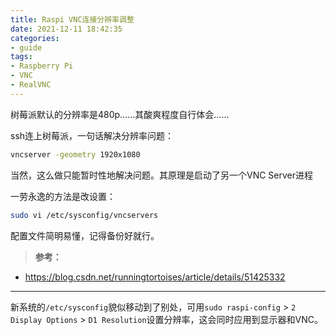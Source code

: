 ```yaml
---
title: Raspi VNC连接分辨率调整
date: 2021-12-11 18:42:35
categories:
- guide
tags:
- Raspberry Pi
- VNC
- RealVNC
---
```


树莓派默认的分辨率是480p……其酸爽程度自行体会……

ssh连上树莓派，一句话解决分辨率问题：
```sh
vncserver -geometry 1920x1080
```
当然，这么做只能暂时性地解决问题。其原理是启动了另一个VNC Server进程

一劳永逸的方法是改设置：
```sh
sudo vi /etc/sysconfig/vncservers
```
配置文件简明易懂，记得备份好就行。

> **参考：**
- https://blog.csdn.net/runningtortoises/article/details/51425332

------

新系统的`/etc/sysconfig`貌似移动到了别处，可用`sudo raspi-config` > `2 Display Options` > `D1 Resolution`设置分辨率，这会同时应用到显示器和VNC。